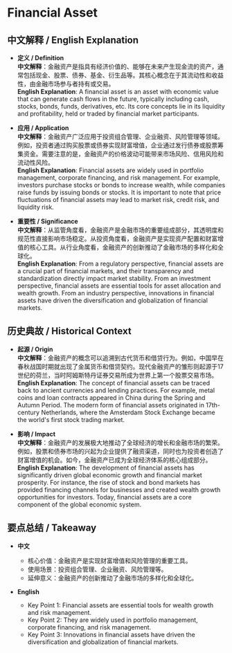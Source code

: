 # Financial Asset

## 中文解释 / English Explanation

* **定义 / Definition**  
  **中文解释**：金融资产是指具有经济价值的、能够在未来产生现金流的资产，通常包括现金、股票、债券、基金、衍生品等。其核心概念在于其流动性和收益性，由金融市场参与者持有或交易。  
  **English Explanation**: A financial asset is an asset with economic value that can generate cash flows in the future, typically including cash, stocks, bonds, funds, derivatives, etc. Its core concepts lie in its liquidity and profitability, held or traded by financial market participants.

* **应用 / Application**  
  **中文解释**：金融资产广泛应用于投资组合管理、企业融资、风险管理等领域。例如，投资者通过购买股票或债券实现财富增值，企业通过发行债券或股票筹集资金。需要注意的是，金融资产的价格波动可能带来市场风险、信用风险和流动性风险。  
  **English Explanation**: Financial assets are widely used in portfolio management, corporate financing, and risk management. For example, investors purchase stocks or bonds to increase wealth, while companies raise funds by issuing bonds or stocks. It is important to note that price fluctuations of financial assets may lead to market risk, credit risk, and liquidity risk.

* **重要性 / Significance**  
  **中文解释**：从监管角度看，金融资产是金融市场的重要组成部分，其透明度和规范性直接影响市场稳定。从投资角度看，金融资产是实现资产配置和财富增值的核心工具。从行业角度看，金融资产的创新推动了金融市场的多样化和全球化。  
  **English Explanation**: From a regulatory perspective, financial assets are a crucial part of financial markets, and their transparency and standardization directly impact market stability. From an investment perspective, financial assets are essential tools for asset allocation and wealth growth. From an industry perspective, innovations in financial assets have driven the diversification and globalization of financial markets.

## 历史典故 / Historical Context

* **起源 / Origin**  
  **中文解释**：金融资产的概念可以追溯到古代货币和借贷行为。例如，中国早在春秋战国时期就出现了金属货币和借贷契约。现代金融资产的雏形则起源于17世纪的荷兰，当时阿姆斯特丹证券交易所成为世界上第一个股票交易市场。  
  **English Explanation**: The concept of financial assets can be traced back to ancient currencies and lending practices. For example, metal coins and loan contracts appeared in China during the Spring and Autumn Period. The modern form of financial assets originated in 17th-century Netherlands, where the Amsterdam Stock Exchange became the world's first stock trading market.

* **影响 / Impact**  
  **中文解释**：金融资产的发展极大地推动了全球经济的增长和金融市场的繁荣。例如，股票和债券市场的兴起为企业提供了融资渠道，同时也为投资者创造了财富增值的机会。如今，金融资产已成为全球经济体系的核心组成部分。  
  **English Explanation**: The development of financial assets has significantly driven global economic growth and financial market prosperity. For instance, the rise of stock and bond markets has provided financing channels for businesses and created wealth growth opportunities for investors. Today, financial assets are a core component of the global economic system.

## 要点总结 / Takeaway

* **中文**  
  - 核心价值：金融资产是实现财富增值和风险管理的重要工具。  
  - 使用场景：投资组合管理、企业融资、风险管理等。  
  - 延伸意义：金融资产的创新推动了金融市场的多样化和全球化。  

* **English**  
  - Key Point 1: Financial assets are essential tools for wealth growth and risk management.  
  - Key Point 2: They are widely used in portfolio management, corporate financing, and risk management.  
  - Key Point 3: Innovations in financial assets have driven the diversification and globalization of financial markets.